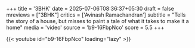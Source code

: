 +++
title = '3BHK'
date = 2025-07-06T08:36:37+05:30
draft = false
mreviews = ["3BHK"]
critics = ['Avinash Ramachandran']
subtitle = "Tells the story of a house, but misses to paint a tale of what it takes to make it a home"
media = 'video'
source = 'b9-16FbpNco'
score = 5.5
+++

{{< youtube id="b9-16FbpNco" loading="lazy" >}}
